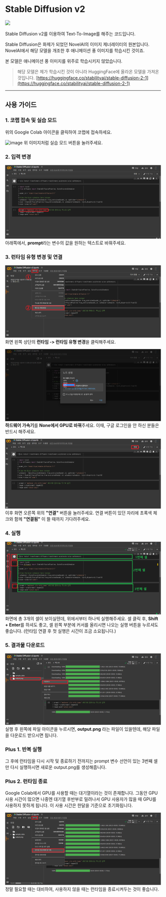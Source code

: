 # **Stable Diffusion v2**
<a href="https://colab.research.google.com/drive/1t2yqB5W8M9r20WUz9fkPUL-bpShqTpFX?usp=sharing" target="_blank" rel="noopener noreferrer"><img src="https://img.shields.io/badge/Google Colab-F9AB00?style=flat-square&logo=Google Colab&&logoColor=white"/></a>

Stable Diffusion v2를 이용하여 Text-To-Image를 해주는 코드입니다.

Stable Diffusion은 화제가 되었던 NovelAI의 이미지 제너레이터의 원본입니다. NovelAI에서 해당 모델을 개조한 후 애니메이션 풍 이미지를 학습시킨 것이죠.

본 모델은 애니메이션 풍 이미지를 위주로 학습시키지 않았습니다.

> 해당 모델은 제가 학습시킨 것이 아니라 HuggingFace에 올라온 모델을 가져온 것입니다.
[https://huggingface.co/stabilityai/stable-diffusion-2-1](https://huggingface.co/stabilityai/stable-diffusion-2-1)

----
## **사용 가이드**
### **1. 코랩 접속 및 실습 모드**
위의 Google Colab 아이콘을 클릭하여 코랩에 접속하세요.

![image](https://user-images.githubusercontent.com/38976987/210027789-ceefb43a-1392-4675-bec1-2a1b948851e8.png)
위 이미지처럼 실습 모드 버튼을 눌러주세요.

### **2. 입력 변경**
![](imgs/PromptSetting.png)
아래쪽에서, **prompt**라는 변수의 값을 원하는 텍스트로 바꿔주세요.

### **3. 런타임 유형 변경 및 연결**
![](./imgs/RuntimeSetting.png)
화면 왼쪽 상단의 **런타임 -> 런타임 유형 변경**을 클릭해주세요.  

![](./imgs/RuntimeSetting-GPU.png)  
**하드웨어 가속기**를 **None에서 GPU로 바꿔**주세요. 이때, 구글 로그인을 안 하신 분들은 반드시 해주세요. 

![](./imgs/RuntimeConnect.png)
이후 화면 오른쪽 위의 **"연결"** 버튼을 눌러주세요. 연결 버튼이 있던 자리에 초록색 체크와 함께 **"연결됨"** 이 뜰 때까지 기다려주세요.

### **4. 실행**
![](./imgs/Run.png)
화면에 총 3개의 셀이 보이실텐데, 위에서부터 하나씩 실행해주세요. 셀 클릭 후, **Shift + Enter**를 하셔도 좋고, 셀 왼쪽 부분에 커서를 올리시면 나오는 실행 버튼을 누르셔도 좋습니다.
(런타임 연결 후 첫 실행은 시간이 조금 소요됩니다.)

### **5. 결과물 다운로드**
![](./imgs/SaveOutput.png)
실행 후 왼쪽에 파일 아이콘을 누르시면, **output.png** 라는 파일이 있을텐데, 해당 파일을 다운로드 받으시면 됩니다.

### **Plus 1. 반복 실행**
그 후에 런타임을 다시 시작 및 종료하기 전까지는 prompt 변수 선언이 있는 3번째 셀만 다시 실행하시면 새로운 output.png를 생성해줍니다.

### **Plus 2. 런타임 종료**
Google Colab에서 GPU를 사용할 때는 대기열이라는 것이 존재합니다. 그동안 GPU 사용 시간이 많으면 나중엔 대기열 후반부로 밀려나서 GPU 사용자가 많을 때 GPU를 사용하지 못하게 됩니다. 이 사용 시간은 한달을 기준으로 초기화됩니다.

![](imgs/RuntimeStop.png)
정말 필요할 때는 대비하여, 사용하지 않을 때는 런타임을 종료시켜두는 것이 좋습니다.
